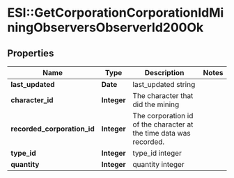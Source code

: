 # ESI::GetCorporationCorporationIdMiningObserversObserverId200Ok

## Properties
Name | Type | Description | Notes
------------ | ------------- | ------------- | -------------
**last_updated** | **Date** | last_updated string | 
**character_id** | **Integer** | The character that did the mining  | 
**recorded_corporation_id** | **Integer** | The corporation id of the character at the time data was recorded.  | 
**type_id** | **Integer** | type_id integer | 
**quantity** | **Integer** | quantity integer | 


